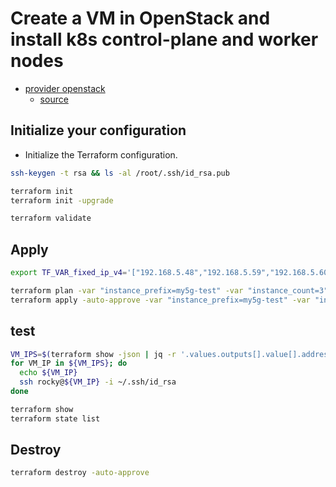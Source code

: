 # Create a VM in OpenStack and install k8s control-plane and worker nodes

- [provider openstack](https://registry.terraform.io/providers/terraform-provider-openstack/openstack/latest)
  - [source](https://github.com/terraform-provider-openstack/terraform-provider-openstack)


## Initialize your configuration

- Initialize the Terraform configuration.

```sh
ssh-keygen -t rsa && ls -al /root/.ssh/id_rsa.pub

terraform init
terraform init -upgrade

terraform validate
```

## Apply

```sh
export TF_VAR_fixed_ip_v4='["192.168.5.48","192.168.5.59","192.168.5.60"]'

terraform plan -var "instance_prefix=my5g-test" -var "instance_count=3"
terraform apply -auto-approve -var "instance_prefix=my5g-test" -var "instance_count=3"
```

## test

```sh
VM_IPS=$(terraform show -json | jq -r '.values.outputs[].value[].address')
for VM_IP in ${VM_IPS}; do
  echo ${VM_IP}
  ssh rocky@${VM_IP} -i ~/.ssh/id_rsa
done

terraform show
terraform state list
```

## Destroy

```sh
terraform destroy -auto-approve
```
